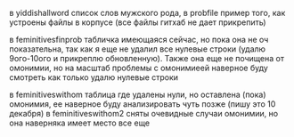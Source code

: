в yiddishallword список слов мужского рода, в probfile пример того, как устроены файлы в корпусе (все файлы гитхаб не дает прикрепить)

в feminitivesfinprob табличка имеющаяся сейчас, но пока она не оч показательна, так как я еще не удалил все нулевые строки (удалю 9ого-10ого и прикреплю обновленную). Также она еще не почищена от омонимии, но на масштаб проблемы с омонимиеей наверное буду смотреть как только удалю нулевые строки

в feminitiveswithom таблица где удалены нули, но оставлена (пока) омонимия, ее наверное буду анализировать чуть позже (пишу это 10 декабря)
в feminitiveswithom2 сняты очевидные случаи омонимии, но она наверняка имеет место все еще
